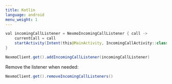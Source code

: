 ```yaml
---
title: Kotlin
language: android
menu_weight: 1
---
```


```java
val incomingCallListener = NexmoIncomingCallListener { call ->
    currentCall = call
    startActivity(Intent(this@MainActivity, IncomingCallActivity::class.java))
}

NexmoClient.get().addIncomingCallListener(incomingCallListener)

```

Remove the listener when needed:

```java
NexmoClient.get().removeIncomingCallListeners()

```
